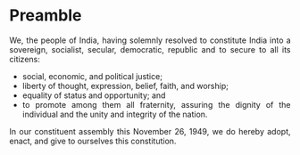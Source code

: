 # Preamble

<div style="text-align: justify">
We, the people of India, having solemnly resolved to constitute India into a sovereign, socialist, secular, democratic, republic and to secure to all its citizens:
</div>

-	<div style="text-align: justify"> social, economic, and political justice;
-	<div style="text-align: justify"> liberty of thought, expression, belief, faith, and worship;
-	<div style="text-align: justify"> equality of status and opportunity; and
-	<div style="text-align: justify"> to promote among them all fraternity, assuring the dignity of the individual and the unity and integrity of the nation.

<div style="text-align: justify">

In our constituent assembly this November 26, 1949, we do hereby adopt, enact, and give to ourselves this constitution.

</div>
